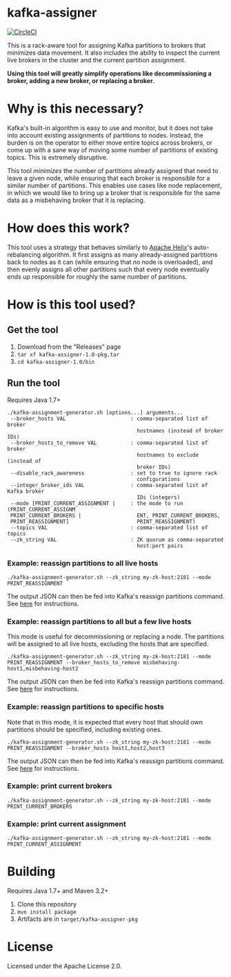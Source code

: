 kafka-assigner
==============

[![CircleCI](https://circleci.com/gh/SiftScience/kafka-assigner.svg?style=svg)](https://circleci.com/gh/SiftScience/kafka-assigner)

This is a rack-aware tool for assigning Kafka partitions to brokers that minimizes data movement. It also includes the ability to inspect the current live brokers in the cluster and the current partition assignment.

**Using this tool will greatly simplify operations like decommissioning a broker, adding a new broker, or replacing a broker.**

# Why is this necessary?
Kafka's built-in algorithm is easy to use and monitor, but it does not take into account existing assignments of partitions to nodes. Instead, the burden is on the operator to either move entire topics across brokers, or come up with a sane way of moving some number of partitions of existing topics. This is extremely disruptive.

This tool _minimizes_ the number of partitions already assigned that need to leave a given node, while ensuring that each broker is responsible for a similar number of partitions. This enables use cases like node replacement, in which we would like to bring up a broker that is responsible for the same data as a misbehaving broker that it is replacing.

# How does this work?
This tool uses a strategy that behaves similarly to [Apache Helix](http://helix.apache.org)'s auto-rebalancing algorithm. It first assigns as many already-assigned partitions back to nodes as it can (while ensuring that no node is overloaded), and then evenly assigns all other partitions such that every node eventually ends up responsible for roughly the same number of partitions.

# How is this tool used?

## Get the tool
1. Download from the "Releases" page
2. `tar xf kafka-assigner-1.0-pkg.tar`
3. `cd kafka-assigner-1.0/bin`

## Run the tool
Requires Java 1.7+

```
./kafka-assignment-generator.sh [options...] arguments...
 --broker_hosts VAL                     : comma-separated list of broker
                                          hostnames (instead of broker IDs)
 --broker_hosts_to_remove VAL           : comma-separated list of broker
                                          hostnames to exclude (instead of
                                          broker IDs)
 --disable_rack_awareness               : set to true to ignore rack
                                          configurations
 --integer_broker_ids VAL               : comma-separated list of Kafka broker
                                          IDs (integers)
 --mode [PRINT_CURRENT_ASSIGNMENT |     : the mode to run (PRINT_CURRENT_ASSIGNM
 PRINT_CURRENT_BROKERS |                  ENT, PRINT_CURRENT_BROKERS,
 PRINT_REASSIGNMENT]                      PRINT_REASSIGNMENT)
 --topics VAL                           : comma-separated list of topics
 --zk_string VAL                        : ZK quorum as comma-separated
                                          host:port pairs
```

### Example: reassign partitions to all live hosts
```
./kafka-assignment-generator.sh --zk_string my-zk-host:2181 --mode PRINT_REASSIGNMENT
```

The output JSON can then be fed into Kafka's reassign partitions command. See [here](http://kafka.apache.org/0100/ops.html#basic_ops_partitionassignment) for instructions.

### Example: reassign partitions to all but a few live hosts
This mode is useful for decommissioning or replacing a node. The partitions will be assigned to all live hosts, excluding the hosts that are specified.
```
./kafka-assignment-generator.sh --zk_string my-zk-host:2181 --mode PRINT_REASSIGNMENT --broker_hosts_to_remove misbehaving-host1,misbehaving-host2
```

The output JSON can then be fed into Kafka's reassign partitions command. See [here](http://kafka.apache.org/0100/ops.html#basic_ops_partitionassignment) for instructions.

### Example: reassign partitions to specific hosts
Note that in this mode, it is expected that every host that should own partitions should be specified, including existing ones.
```
./kafka-assignment-generator.sh --zk_string my-zk-host:2181 --mode PRINT_REASSIGNMENT --broker_hosts host1,host2,host3
```

The output JSON can then be fed into Kafka's reassign partitions command. See [here](http://kafka.apache.org/0100/ops.html#basic_ops_partitionassignment) for instructions.

### Example: print current brokers
```
./kafka-assignment-generator.sh --zk_string my-zk-host:2181 --mode PRINT_CURRENT_BROKERS
```

### Example: print current assignment
```
./kafka-assignment-generator.sh --zk_string my-zk-host:2181 --mode PRINT_CURRENT_ASSIGNMENT
```

# Building
Requires Java 1.7+ and Maven 3.2+

1. Clone this repository
2. `mvn install package`
3. Artifacts are in `target/kafka-assigner-pkg`

# License
Licensed under the Apache License 2.0.

